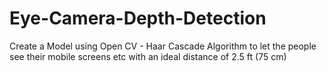 # Eye-Camera-Depth-Detection
Create a Model using Open CV - Haar Cascade Algorithm to let the people see their mobile screens etc with an ideal distance of 2.5 ft (75 cm)
